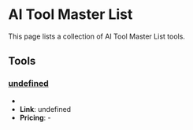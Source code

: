 # AI Tool Master List

This page lists a collection of AI Tool Master List tools.

## Tools

### [undefined](undefined)
-
- **Link**: undefined
- **Pricing**: -

